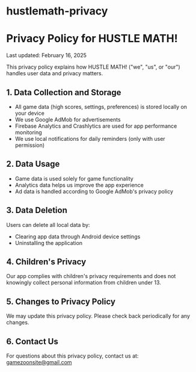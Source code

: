 # hustlemath-privacy
# Privacy Policy for HUSTLE MATH!

Last updated: February 16, 2025

This privacy policy explains how HUSTLE MATH! ("we", "us", or "our") handles user data and privacy matters.

## 1. Data Collection and Storage
- All game data (high scores, settings, preferences) is stored locally on your device
- We use Google AdMob for advertisements
- Firebase Analytics and Crashlytics are used for app performance monitoring
- We use local notifications for daily reminders (only with user permission)

## 2. Data Usage
- Game data is used solely for game functionality
- Analytics data helps us improve the app experience
- Ad data is handled according to Google AdMob's privacy policy

## 3. Data Deletion
Users can delete all local data by:
- Clearing app data through Android device settings
- Uninstalling the application

## 4. Children's Privacy
Our app complies with children's privacy requirements and does not knowingly collect personal information from children under 13.

## 5. Changes to Privacy Policy
We may update this privacy policy. Please check back periodically for any changes.

## 6. Contact Us
For questions about this privacy policy, contact us at: gamezoonsite@gmail.com

